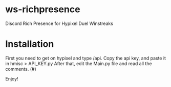 # ws-richpresence
Discord Rich Presence for Hypixel Duel Winstreaks

# Installation
First you need to get on hypixel and type /api.
Copy the api key, and paste it in hmisc > API_KEY.py
After that, edit the Main.py file and read all the comments. (#)

Enjoy!

